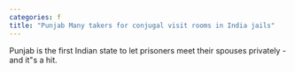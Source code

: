 ```yaml
---
categories: f
title: "Punjab Many takers for conjugal visit rooms in India jails"
---
```

Punjab is the first Indian state to let prisoners meet their spouses privately - and it"s a hit.